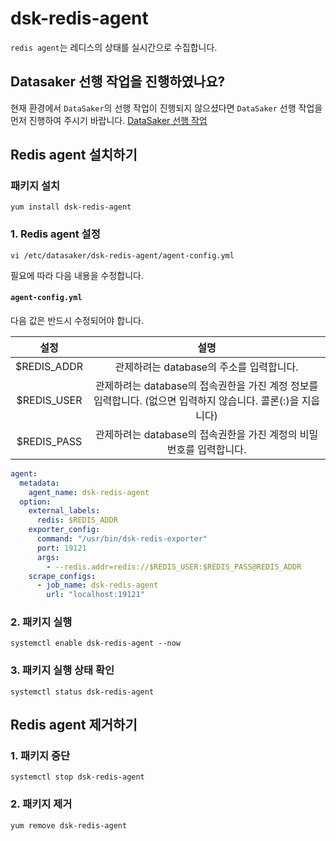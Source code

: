 # dsk-redis-agent

`redis agent`는 레디스의 상태를 실시간으로 수집합니다.

## Datasaker 선행 작업을 진행하였나요?

현재 환경에서 `DataSaker`의 선행 작업이 진행되지 않으셨다면 `DataSaker` 선행 작업을 먼저 진행하여 주시기 바랍니다. [DataSaker 선행 작업](README.md)

## Redis agent 설치하기

### 패키지 설치

```shell
yum install dsk-redis-agent
```

### 1. Redis agent 설정

```shell
vi /etc/datasaker/dsk-redis-agent/agent-config.yml
```

필요에 따라 다음 내용을 수정합니다.

#### `agent-config.yml`

다음 값은 반드시 수정되어야 합니다.

|     설정      |                                 설명                                  |
|:-----------:|:-------------------------------------------------------------------:|
| $REDIS_ADDR |                     관제하려는 database의 주소를 입력합니다.                      |
| $REDIS_USER | 관제하려는 database의 접속권한을 가진 계정 정보를 입력합니다. (없으면 입력하지 않습니다. 콜론(:)을 지웁니다) |
| $REDIS_PASS |              관제하려는 database의 접속권한을 가진 계정의 비밀번호를 입력합니다.              |

```yaml
agent:
  metadata:
    agent_name: dsk-redis-agent
  option:
    external_labels:
      redis: $REDIS_ADDR
    exporter_config:
      command: "/usr/bin/dsk-redis-exporter"
      port: 19121
      args:
        - --redis.addr=redis://$REDIS_USER:$REDIS_PASS@REDIS_ADDR
    scrape_configs:
      - job_name: dsk-redis-agent
        url: "localhost:19121"
```

### 2. 패키지 실행

```shell
systemctl enable dsk-redis-agent --now
```

### 3. 패키지 실행 상태 확인

```shell
systemctl status dsk-redis-agent
```

## Redis agent 제거하기

### 1. 패키지 중단

```shell
systemctl stop dsk-redis-agent
```

### 2. 패키지 제거

```shell
yum remove dsk-redis-agent
```
